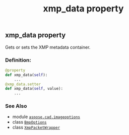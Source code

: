 ﻿---
title: xmp_data property
second_title: Aspose.CAD for Python via .NET API References
description: 
type: docs
weight: 200
url: /python-net/aspose.cad.imageoptions/bmpoptions/xmp_data/
is_root: false
---

## xmp_data property


Gets or sets the XMP metadata container.
### Definition:
```python
@property
def xmp_data(self):
    ...
@xmp_data.setter
def xmp_data(self, value):
    ...
```

### See Also
* module [`aspose.cad.imageoptions`](../../)
* class [`BmpOptions`](/cad/python-net/aspose.cad.imageoptions/bmpoptions)
* class [`XmpPacketWrapper`](/cad/python-net/aspose.cad/xmppacketwrapper)
